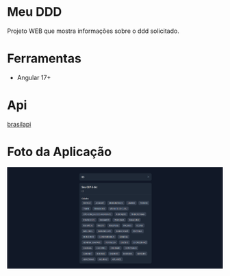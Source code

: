 # Meu DDD

Projeto WEB que mostra informações sobre o ddd solicitado.

# Ferramentas

- Angular 17+

# Api

[brasilapi](https://brasilapi.com.br)

# Foto da Aplicação

![Foto da aplicação](/src/assets/capa.png)
